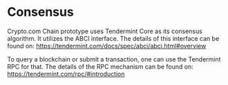 # Consensus

Crypto.com Chain prototype uses Tendermint Core as its consensus algorithm. It utilizes the ABCI interface. The details of this interface can be found on: https://tendermint.com/docs/spec/abci/abci.html#overview

To query a blockchain or submit a transaction, one can use the Tendermint RPC for that. The details of the RPC mechanism can be found on: https://tendermint.com/rpc/#introduction